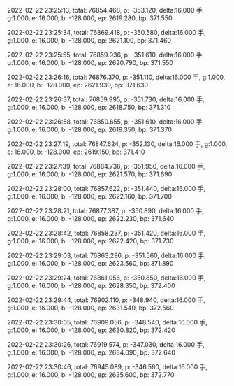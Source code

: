 2022-02-22 23:25:13, total: 76854.468, p: -353.120, delta:16.000 手, g:1.000, e: 16.000, b: -128.000, ep: 2619.280, bp: 371.550

2022-02-22 23:25:34, total: 76869.418, p: -350.580, delta:16.000 手, g:1.000, e: 16.000, b: -128.000, ep: 2621.100, bp: 371.460

2022-02-22 23:25:55, total: 76859.936, p: -351.610, delta:16.000 手, g:1.000, e: 16.000, b: -128.000, ep: 2620.790, bp: 371.550

2022-02-22 23:26:16, total: 76876.370, p: -351.110, delta:16.000 手, g:1.000, e: 16.000, b: -128.000, ep: 2621.930, bp: 371.630

2022-02-22 23:26:37, total: 76859.995, p: -351.730, delta:16.000 手, g:1.000, e: 16.000, b: -128.000, ep: 2618.750, bp: 371.310

2022-02-22 23:26:58, total: 76850.655, p: -351.610, delta:16.000 手, g:1.000, e: 16.000, b: -128.000, ep: 2619.350, bp: 371.370

2022-02-22 23:27:19, total: 76847.624, p: -352.130, delta:16.000 手, g:1.000, e: 16.000, b: -128.000, ep: 2619.150, bp: 371.410

2022-02-22 23:27:39, total: 76864.736, p: -351.950, delta:16.000 手, g:1.000, e: 16.000, b: -128.000, ep: 2621.570, bp: 371.690

2022-02-22 23:28:00, total: 76857.622, p: -351.440, delta:16.000 手, g:1.000, e: 16.000, b: -128.000, ep: 2622.160, bp: 371.700

2022-02-22 23:28:21, total: 76877.387, p: -350.890, delta:16.000 手, g:1.000, e: 16.000, b: -128.000, ep: 2622.230, bp: 371.640

2022-02-22 23:28:42, total: 76858.237, p: -351.420, delta:16.000 手, g:1.000, e: 16.000, b: -128.000, ep: 2622.420, bp: 371.730

2022-02-22 23:29:03, total: 76863.296, p: -351.560, delta:16.000 手, g:1.000, e: 16.000, b: -128.000, ep: 2623.560, bp: 371.890

2022-02-22 23:29:24, total: 76861.056, p: -350.850, delta:16.000 手, g:1.000, e: 16.000, b: -128.000, ep: 2628.350, bp: 372.400

2022-02-22 23:29:44, total: 76902.110, p: -348.940, delta:16.000 手, g:1.000, e: 16.000, b: -128.000, ep: 2631.540, bp: 372.560

2022-02-22 23:30:05, total: 76909.056, p: -348.540, delta:16.000 手, g:1.000, e: 16.000, b: -128.000, ep: 2630.820, bp: 372.420

2022-02-22 23:30:26, total: 76919.574, p: -347.030, delta:16.000 手, g:1.000, e: 16.000, b: -128.000, ep: 2634.090, bp: 372.640

2022-02-22 23:30:46, total: 76945.089, p: -346.560, delta:16.000 手, g:1.000, e: 16.000, b: -128.000, ep: 2635.600, bp: 372.770